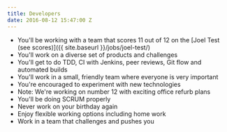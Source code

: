 ```yaml
---
title: Developers
date: 2016-08-12 15:47:00 Z
---
```


- You'll be working with a team that scores 11 out of 12 on the [Joel Test (see scores)]({{ site.baseurl }}/jobs/joel-test/)
- You'll work on a diverse set of products and challenges
- You'll get to do TDD, CI with Jenkins, peer reviews, Git flow and automated builds
- You'll work in a small, friendly team where everyone is very important
- You're encouraged to experiment with new technologies
- Note: We're working on number 12 with exciting office refurb plans
- You'll be doing SCRUM properly
- Never work on your birthday again
- Enjoy flexible working options including home work
- Work in a team that challenges and pushes you